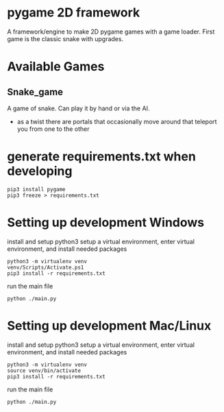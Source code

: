 # pygame 2D framework
A framework/engine to make 2D pygame games with a game loader.
First game is the classic snake with upgrades.

# Available Games
## Snake_game
A game of snake. Can play it by hand or via the AI.
  - as a twist there are portals that occasionally move around that teleport you from one to the other

# generate requirements.txt when developing
```
pip3 install pygame
pip3 freeze > requirements.txt
```

# Setting up development Windows
install and setup python3
setup a virtual environment, enter virtual environment, and install needed packages
```
python3 -m virtualenv venv
venv/Scripts/Activate.ps1
pip3 install -r requirements.txt
```

run the main file
```
python ./main.py
```

# Setting up development Mac/Linux
install and setup python3
setup a virtual environment, enter virtual environment, and install needed packages
```
python3 -m virtualenv venv
source venv/bin/activate
pip3 install -r requirements.txt
```

run the main file
```
python ./main.py
```